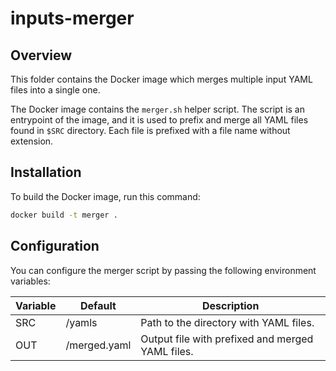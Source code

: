 # inputs-merger

## Overview

This folder contains the Docker image which merges multiple input YAML files into a single one.

The Docker image contains the `merger.sh` helper script. The script is an entrypoint of the image, and it is used to prefix and merge all YAML files found in `$SRC` directory.
Each file is prefixed with a file name without extension.

## Installation

To build the Docker image, run this command:

```bash
docker build -t merger .
```

## Configuration

You can configure the merger script by passing the following environment variables:

| Variable                  | Default      | Description                                      |
| ------------------------- | ------------ | ------------------------------------------------ |
| SRC                       | /yamls       | Path to the directory with YAML files.           |
| OUT                       | /merged.yaml | Output file with prefixed and merged YAML files. |
